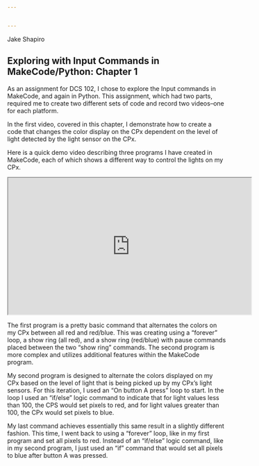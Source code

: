 ```yaml
---


---
```


<p>Jake Shapiro</p>
<h2 id="exploring-with-input-commands-in-makecodepython-chapter-1">Exploring with Input Commands in MakeCode/Python: Chapter 1</h2>
<p>As an assignment for DCS 102, I chose to explore the Input commands in MakeCode, and again in Python. This assignment, which had two parts, required me to create two different sets of code and record two videos–one for each platform.</p>
<p>In the first video, covered in this chapter, I demonstrate how to create a code that changes the color display on the CPx dependent on the level of light detected by the light sensor on the CPx.</p>
<p>Here is a quick demo video describing three programs I have created in MakeCode, each of which shows a different way to control the lights on my CPx.</p>
<iframe width="560" height="315" src="https://www.youtube.com/embed/384QIi6YuY0?ecver=1" allowfullscreen=""></iframe> <p>The first program is a pretty basic command that alternates the colors on my CPx between all red and red/blue. This was creating using a “forever” loop, a show ring (all red), and a show ring (red/blue) with pause commands placed between the two “show ring” commands. The second program is more complex and utilizes additional features within the MakeCode program.</p>
<p>My second program is designed to alternate the colors displayed on my CPx based on the level of light that is being picked up by my CPx’s light sensors. For this iteration, I used an “On button A press” loop to start. In the loop I used an “if/else” logic command to indicate that for light values less than 100, the CPS would set pixels to red, and for light values greater than 100, the CPx would set pixels to blue.</p>
<p>My last command achieves essentially this same result in a slightly different fashion. This time, I went back to using a “forever” loop, like in my first program and set all pixels to red. Instead of an “if/else” logic command, like in my second program, I just used an “if” command that would set all pixels to blue after button A was pressed.</p>

